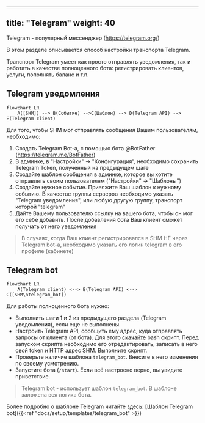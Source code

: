 
---
title: "Telegram"
weight: 40
---

Telegram - популярный мессенджер (https://telegram.org/)

В этом разделе описывается способ настройки транспорта Telegram.

Транспорт Telegram умеет как просто отправлять уведомления, так и работать в качестве полноценного бота: регистрировать клиентов, услуги, пополнять баланс и т.п.

## Telegram уведомления

```mermaid
flowchart LR
    A([SHM]) --> B(Событие) -->С(Шаблон) --> D(Telegram API) --> E(Telegram client)
```

Для того, чтобы SHM мог отправлять сообщения Вашим пользователям, необходимо:
1. Создать Telegram Bot-а, с помощью бота @BotFather (https://telegram.me/BotFather)
2. В админке, в "Настройки" -> "Конфигурация", необходимо сохранить Telegram Token, полученный на предыдущем шаге
3. Создайте шаблон сообщения в админке, которое вы хотите отправлять своим пользователям ("Настройки" -> "Шаблоны")
4. Создайте нужное событие. Привяжите Ваш шаблон к нужному событию. В качестве группы серверов необходимо указать "Telegram уведомления", или любую другую группу, транспорт которой "telegram"
5. Дайте Вашему пользователю ссылку на вашего бота, чтобы он мог его себе добавить. После добавления бота Ваш клиент сможет получать от него уведомления

> В случаях, когда Ваш клиент регистрировался в SHM НЕ через Telegram bot-а, необходимо указать его логин telegram в его профиле (кабинете)

## Telegram bot

```mermaid
flowchart LR
    A(Telegram client) <--> B(Telegram API) <--> С([SHM\ntelegram_bot])
```
Для работы полноценного бота нужно:
- Выполнить шаги 1 и 2 из предыдущего раздела (Telegram уведомления), если еще не выполнены.
- Настроить Telegram API, сообщить ему адрес, куда отправлять запросы от клиента (от бота). Для этого [скачайте](https://raw.githubusercontent.com/danuk/shm/master/scripts/telegram/setWebhook.sh) bash скрипт.
Перед запуском скрипта необходимо его отредактировать, записать в него свой token и HTTP адрес SHM. Выполните скрипт.
- Проверьте наличие шаблона `telegram_bot`. Внесите в него изменения по своему усмотрению.
- Запустите бота (`/start`). Если всё настроено верно, вы увидите приветствие.

> Telegram bot - использует шаблон `telegram_bot`. В шаблоне заложена вся логика бота.

Более подробно о шаблоне Telegram читайте здесь: [Шаблон Telegram bot]({{<ref "docs/setup/templates/telegram_bot" >}})

